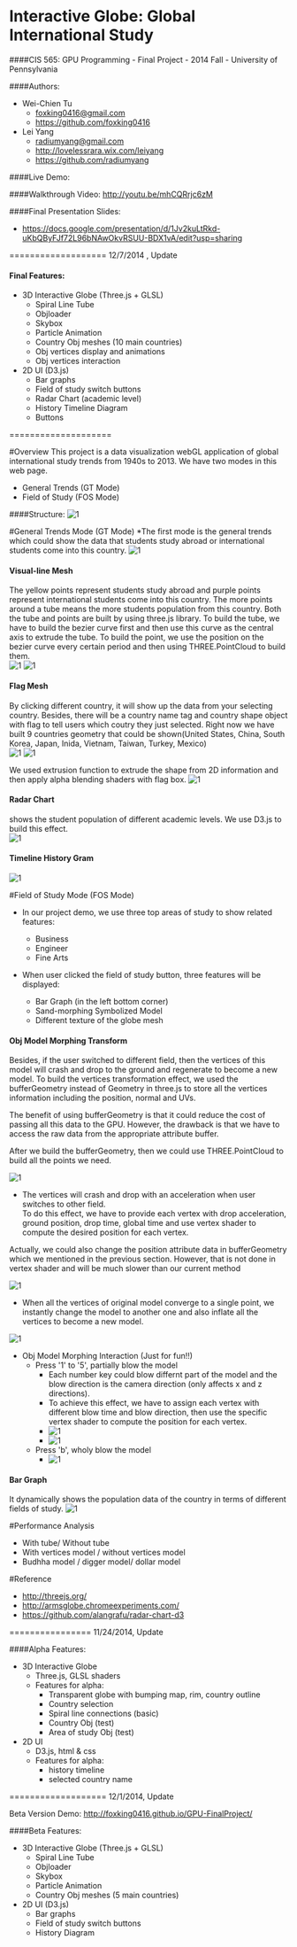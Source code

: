 Interactive Globe: Global International Study
================
####CIS 565: GPU Programming - Final Project - 2014 Fall - University of Pennsylvania

####Authors:
* Wei-Chien Tu
  - foxking0416@gmail.com
  - https://github.com/foxking0416
* Lei Yang 
  - radiumyang@gmail.com
  - http://lovelessrara.wix.com/leiyang
  - https://github.com/radiumyang

####Live Demo:

####Walkthrough Video: http://youtu.be/mhCQRrjc6zM

####Final Presentation Slides:
* https://docs.google.com/presentation/d/1Jv2kuLtRkd-uKbQByFJf72L96bNAwOkvRSUU-BDX1vA/edit?usp=sharing

===================
12/7/2014 , Update
 
#### Final Features:
* 3D Interactive Globe (Three.js + GLSL)
  - Spiral Line Tube
  - Objloader
  - Skybox
  - Particle Animation
  - Country Obj meshes (10 main countries)
  - Obj vertices display and animations
  - Obj vertices interaction
* 2D UI (D3.js)
  - Bar graphs
  - Field of study switch buttons
  - Radar Chart (academic level)
  - History Timeline Diagram
  - Buttons

====================

#Overview
This project is a data visualization webGL application of global international study trends from 1940s to 2013.
We have two modes in this web page.
* General Trends (GT Mode)
* Field of Study (FOS Mode)

####Structure:
![1](images/structure.JPG)


#General Trends Mode (GT Mode)
*The first mode is the general trends which could show the data that students study abroad or international students come into this country.
![1](images/Readme1.png)

#### Visual-line Mesh
The yellow points represent students study abroad and purple points represent international students come into this country. 
The more points around a tube means the more students population from this country. Both the tube and points are built by using three.js library. 
To build the tube, we have to build the bezier curve first and then use this curve as the central axis to extrude the tube. 
To build the point, we use the position on the bezier curve every certain period and then using THREE.PointCloud to build them.  
![1](images/Readme2.png)
![1](images/visual-line.gif)

#### Flag Mesh
By clicking different country, it will show up the data from your selecting country. 
Besides, there will be a country name tag and country shape object with flag to tell users which coutry they just selected.
Right now we have built 9 countries geometry that could be shown(United States, China, South Korea, Japan, Inida, Vietnam, Taiwan, Turkey, Mexico)  
![1](images/Readme3.png)
![1](images/Readme4.png)

We used extrusion function to extrude the shape from 2D information and then apply alpha blending shaders with flag box. 
![1](images/Readme12.png)

#### Radar Chart
shows the student population of different academic levels. We use D3.js to build this effect.  
![1](images/Readme5.png)

#### Timeline History Gram
![1](images/Readme6.png)

#Field of Study Mode (FOS Mode)
* In our project demo, we use three top areas of study to show related features: 
  - Business
  - Engineer
  - Fine Arts

* When user clicked the field of study button, three features will be displayed:
  - Bar Graph (in the left bottom corner)
  - Sand-morphing Symbolized Model
  - Different texture of the globe mesh

#### Obj Model Morphing Transform

Besides, if the user switched to different field, then the vertices of this model will crash and drop to the ground and regenerate to become a new model. To build the vertices transformation effect, we used the bufferGeometry instead of Geometry in three.js to store all the vertices information including the position, normal and UVs. 

The benefit of using bufferGeometry is that it could reduce the cost of passing all this data to the GPU. However, 
the drawback is that we have to access the raw data from the appropriate attribute buffer.

After we build the bufferGeometry, then we could use THREE.PointCloud to build all the points we need.

![1](images/Readme7a.png)

* The vertices will crash and drop with an acceleration when user switches to other field.  
To do this effect, we have to provide each vertex with drop acceleration, ground position, drop time, global time and use vertex shader to compute the desired position for each vertex.

Actually, we could also change the position attribute data in bufferGeometry which we mentioned in the previous section. 
However, that is not done in vertex shader and will be much slower than our current method

![1](images/Readme8.png)

* When all the vertices of original model converge to a single point, we instantly change the model to another one and also inflate all the vertices to become a new model.

![1](images/Readme9.png)

* Obj Model Morphing Interaction (Just for fun!!)
  - Press '1' to '5', partially blow the model
    - Each number key could blow differnt part of the model and the blow direction is the camera direction (only affects x and z directions).
    - To achieve this effect, we have to assign each vertex with different blow time and blow direction, then use the specific vertex shader to compute the position for each vertex.
    -  ![1](images/Readme10.png)
    -  ![1](images/sand-morphing.gif)
  - Press 'b', wholy blow the model
    - ![1](images/Readme11.png)
    

#### Bar Graph
It dynamically shows the population data of the country in terms of different fields of study.
![1](images/de-bargraph.JPG)

#Performance Analysis
* With tube/ Without tube
* With vertices model / without vertices model
* Budhha model / digger model/ dollar model


#Reference
* http://threejs.org/
* http://armsglobe.chromeexperiments.com/
* https://github.com/alangrafu/radar-chart-d3


================
11/24/2014, Update

####Alpha Features:

* 3D Interactive Globe
  - Three.js, GLSL shaders
  - Features for alpha: 
    - Transparent globe with bumping map, rim, country outline
    - Country selection
    - Spiral line connections (basic)
    - Country Obj (test)
    - Area of study Obj (test)
* 2D UI
  - D3.js, html & css
  - Features for alpha:
    - history timeline
    - selected country name

===================
12/1/2014, Update

Beta Version Demo: http://foxking0416.github.io/GPU-FinalProject/

####Beta Features:
* 3D Interactive Globe (Three.js + GLSL)
  - Spiral Line Tube
  - Objloader
  - Skybox
  - Particle Animation
  - Country Obj meshes (5 main countries)
* 2D UI (D3.js)
  - Bar graphs
  - Field of study switch buttons
  - History Diagram
